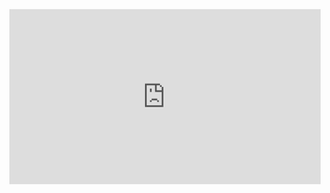 <iframe width="560" height="315" src="https://www.youtube.com/embed/UVAyBDe0--s" frameborder="0" allowfullscreen></iframe>

